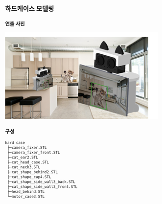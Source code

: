 ## 하드케이스 모델링

### 연출 사진

<img src="./realcut.png" width="500">

### 구성

```
hard case
 ├─camera_fixer.STL
 ├─camera_fixer_front.STL
 ├─cat_ear2.STL
 ├─cat_head_case.STL
 ├─cat_neck3.STL
 ├─cat_shape_behind2.STL
 ├─cat_shape_cap4.STL
 ├─cat_shape_side_wall3_back.STL
 ├─cat_shape_side_wall3_front.STL
 ├─head_behind.STL
 └─motor_case3.STL
```



